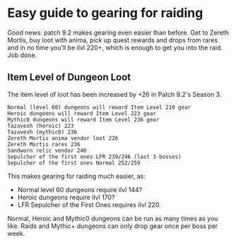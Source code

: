 # Easy guide to gearing for raiding

Good news: patch 9.2 makes gearing even easier than before. Get to Zereth Mortis, buy loot with anima, pick up quest rewards and drops from rares and in no time you'll be ilvl 220+, which is enough to get you into the raid. Job done.

## Item Level of Dungeon Loot

The item level of loot has been increased by +26 in Patch 9.2's Season 3.

    Normal (level 60) dungeons will reward Item Level 210 gear
    Heroic dungeons will reward Item Level 223 gear 
    Mythic0 dungeons will reward Item Level 236 gear 
    Tazavesh (heroic) 223
    Tazavesh (mythic0) 236
    Zereth Mortis anima vendor loot 226
    Zereth Mortis rares 236
    Sandworn relic vendor 246
    Sepulcher of the first ones LFR 239/246 (last 3 bosses)
    Sepulcher of the first ones Normal 252/259

This makes gearing for raiding much easier, as:

* Normal level 60 dungeons require ilvl 144?
* Heroic dungeons require ilvl 170?
* LFR Sepulcher of the First Ones requires ilvl 220.

Normal, Heroic and Mythic0 dungeons can be run as many times as you like. Raids and Mythic+ dungeons can only drop gear once per boss per week. 
